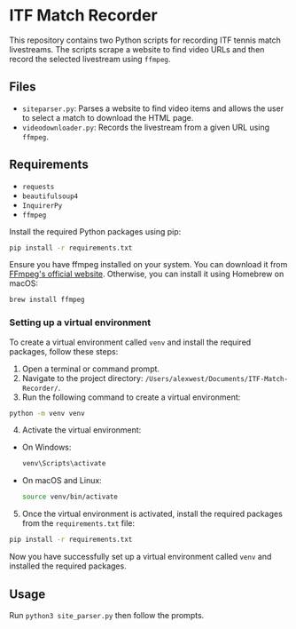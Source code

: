 # ITF Match Recorder
This repository contains two Python scripts for recording ITF tennis match livestreams. The scripts scrape a website to find video URLs and then record the selected livestream using `ffmpeg`.

## Files

- `siteparser.py`: Parses a website to find video items and allows the user to select a match to download the HTML page.
- `videodownloader.py`: Records the livestream from a given URL using `ffmpeg`.

## Requirements

- `requests`
- `beautifulsoup4`
- `InquirerPy`
- `ffmpeg`

Install the required Python packages using pip:

```bash
pip install -r requirements.txt
```

Ensure you have ffmpeg installed on your system. You can download it from [FFmpeg's official website](https://ffmpeg.org/download.html). Otherwise, you can install it using Homebrew on macOS:

```bash
brew install ffmpeg
```

### Setting up a virtual environment

To create a virtual environment called `venv` and install the required packages, follow these steps:

1. Open a terminal or command prompt.
2. Navigate to the project directory: `/Users/alexwest/Documents/ITF-Match-Recorder/`.
3. Run the following command to create a virtual environment:
  ```bash
  python -m venv venv
  ```
4. Activate the virtual environment:
  - On Windows:
    ```bash
    venv\Scripts\activate
    ```
  - On macOS and Linux:
    ```bash
    source venv/bin/activate
    ```
5. Once the virtual environment is activated, install the required packages from the `requirements.txt` file:
  ```bash
  pip install -r requirements.txt
  ```

Now you have successfully set up a virtual environment called `venv` and installed the required packages.

## Usage

Run ```python3 site_parser.py``` then follow the prompts.